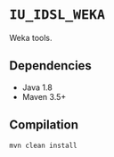 # `IU_IDSL_WEKA`

Weka tools.

## Dependencies

* Java 1.8
* Maven 3.5+

## Compilation

```
mvn clean install
```

